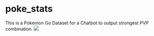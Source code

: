 # poke_stats
 
This is a Pokemon Go Dataset for a Chatbot to output strongest PVP combination.
![](https://i.imgur.com/W4Fvzjs.png)
